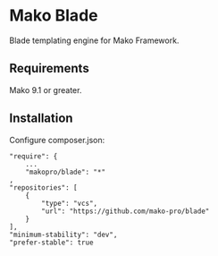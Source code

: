 # Mako Blade

Blade templating engine for Mako Framework.

## Requirements

Mako 9.1 or greater.

## Installation

Configure composer.json:

	"require": {
		...
		"makopro/blade": "*"
	,
    "repositories": [
        {
            "type": "vcs",
            "url": "https://github.com/mako-pro/blade"
        }
    ],
    "minimum-stability": "dev",
	"prefer-stable": true
